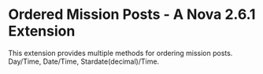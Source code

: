 # Ordered Mission Posts - A Nova 2.6.1 Extension
This extension provides multiple methods for ordering mission posts. Day/Time, Date/Time, Stardate(decimal)/Time.
